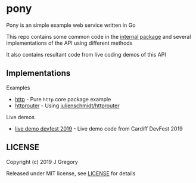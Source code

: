 # pony

Pony is an simple example web service written in Go

This repo contains some common code in the [internal package](internal) and several implementations of the API using different methods

It also contains resultant code from live coding demos of this API

## Implementations

Examples

- [http](cmd/pony-http) - Pure `http` core package example
- [httprouter](cmd/pony-httprouter) - Using [julienschmidt/httprouter](https://github.com/julienschmidt/httprouter)

Live demos

- [live demo devfest 2019](cmd/live-demo-devfest2019) - Live demo code from Cardiff DevFest 2019

## LICENSE

Copyright (c) 2019 J Gregory

Released under MIT license, see [LICENSE](LICENSE) for details
